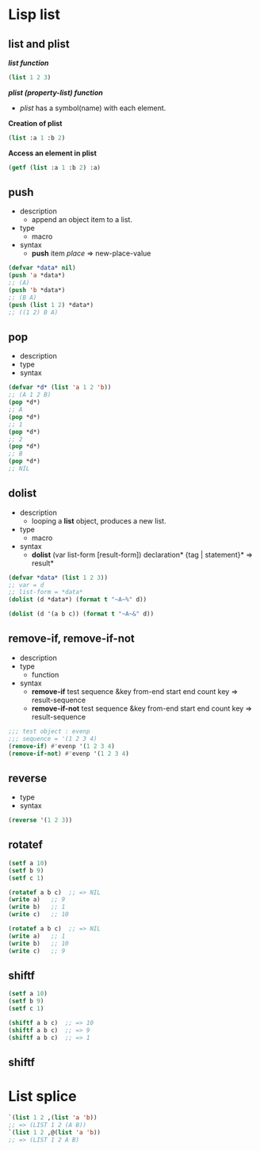 # Lisp list

## list and plist
***list function***
```lisp
(list 1 2 3)
```

***plist (property-list) function***
- *plist* has a symbol(name) with each element.

**Creation of plist**
```lisp
(list :a 1 :b 2)
```

**Access an element in plist**
```lisp
(getf (list :a 1 :b 2) :a)
```

## push
- description
  - append an object item to a list.
- type
  - macro
- syntax
  - **push** item *place* => new-place-value
```lisp
(defvar *data* nil)
(push 'a *data*)
;; (A)
(push 'b *data*)
;; (B A)
(push (list 1 2) *data*)
;; ((1 2) B A)
```

## pop
- description
- type
- syntax
```lisp
(defvar *d* (list 'a 1 2 'b))
;; (A 1 2 B)
(pop *d*)
;; A
(pop *d*)
;; 1
(pop *d*)
;; 2
(pop *d*)
;; B
(pop *d*)
;; NIL
```

## dolist
- description
  - looping a **list** object, produces a new list.
- type
  - macro
- syntax
  - **dolist**  (var list-form [result-form]) declaration* {tag | statement}*
=> result*

```lisp
(defvar *data* (list 1 2 3))
;; var = d
;; list-form = *data*
(dolist (d *data*) (format t "~A~%" d))

(dolist (d '(a b c)) (format t "~A~&" d))
```

## remove-if, remove-if-not
- description
- type
  - function
- syntax
  - **remove-if** test sequence &key from-end start end count key => result-sequence
  - **remove-if-not** test sequence &key from-end start end count key => result-sequence
```lisp
;;; test object : evenp
;;; sequence = '(1 2 3 4)
(remove-if) #'evenp '(1 2 3 4)
(remove-if-not) #'evenp '(1 2 3 4)
```

## reverse
- type
- syntax
```lisp
(reverse '(1 2 3))
```
## rotatef
```lisp
(setf a 10)
(setf b 9)
(setf c 1)

(rotatef a b c)  ;; => NIL
(write a)   ;; 9
(write b)   ;; 1
(write c)   ;; 10

(rotatef a b c)  ;; => NIL
(write a)   ;; 1
(write b)   ;; 10
(write c)   ;; 9
```

## shiftf
```lisp
(setf a 10)
(setf b 9)
(setf c 1)

(shiftf a b c)  ;; => 10
(shiftf a b c)  ;; => 9
(shiftf a b c)  ;; => 1
```


## shiftf


# List splice
```lisp
`(list 1 2 ,(list 'a 'b))
;; => (LIST 1 2 (A B))
`(list 1 2 ,@(list 'a 'b))
;; => (LIST 1 2 A B)
```